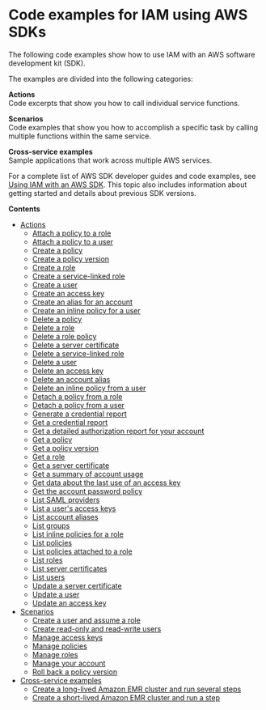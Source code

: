 # Code examples for IAM using AWS SDKs<a name="service_code_examples_iam"></a>

The following code examples show how to use IAM with an AWS software development kit \(SDK\)\. 

The examples are divided into the following categories:

**Actions**  
Code excerpts that show you how to call individual service functions\.

**Scenarios**  
Code examples that show you how to accomplish a specific task by calling multiple functions within the same service\.

**Cross\-service examples**  
Sample applications that work across multiple AWS services\.

For a complete list of AWS SDK developer guides and code examples, see [Using IAM with an AWS SDK](sdk-general-information-section.md)\. This topic also includes information about getting started and details about previous SDK versions\.

**Contents**
+ [Actions](service_code_examples_iam_actions.md)
  + [Attach a policy to a role](example_iam_AttachRolePolicy_section.md)
  + [Attach a policy to a user](example_iam_AttachUserPolicy_section.md)
  + [Create a policy](example_iam_CreatePolicy_section.md)
  + [Create a policy version](example_iam_CreatePolicyVersion_section.md)
  + [Create a role](example_iam_CreateRole_section.md)
  + [Create a service\-linked role](example_iam_CreateServiceLinkedRole_section.md)
  + [Create a user](example_iam_CreateUser_section.md)
  + [Create an access key](example_iam_CreateAccessKey_section.md)
  + [Create an alias for an account](example_iam_CreateAccountAlias_section.md)
  + [Create an inline policy for a user](example_iam_PutUserPolicy_section.md)
  + [Delete a policy](example_iam_DeletePolicy_section.md)
  + [Delete a role](example_iam_DeleteRole_section.md)
  + [Delete a role policy](example_iam_DeleteRolePolicy_section.md)
  + [Delete a server certificate](example_iam_DeleteServerCertificate_section.md)
  + [Delete a service\-linked role](example_iam_DeleteServiceLinkedRole_section.md)
  + [Delete a user](example_iam_DeleteUser_section.md)
  + [Delete an access key](example_iam_DeleteAccessKey_section.md)
  + [Delete an account alias](example_iam_DeleteAccountAlias_section.md)
  + [Delete an inline policy from a user](example_iam_DeleteUserPolicy_section.md)
  + [Detach a policy from a role](example_iam_DetachRolePolicy_section.md)
  + [Detach a policy from a user](example_iam_DetachUserPolicy_section.md)
  + [Generate a credential report](example_iam_GenerateCredentialReport_section.md)
  + [Get a credential report](example_iam_GetCredentialReport_section.md)
  + [Get a detailed authorization report for your account](example_iam_GetAccountAuthorizationDetails_section.md)
  + [Get a policy](example_iam_GetPolicy_section.md)
  + [Get a policy version](example_iam_GetPolicyVersion_section.md)
  + [Get a role](example_iam_GetRole_section.md)
  + [Get a server certificate](example_iam_GetServerCertificate_section.md)
  + [Get a summary of account usage](example_iam_GetAccountSummary_section.md)
  + [Get data about the last use of an access key](example_iam_GetAccessKeyLastUsed_section.md)
  + [Get the account password policy](example_iam_GetAccountPasswordPolicy_section.md)
  + [List SAML providers](example_iam_ListSAMLProviders_section.md)
  + [List a user's access keys](example_iam_ListAccessKeys_section.md)
  + [List account aliases](example_iam_ListAccountAliases_section.md)
  + [List groups](example_iam_ListGroups_section.md)
  + [List inline policies for a role](example_iam_ListRolePolicies_section.md)
  + [List policies](example_iam_ListPolicies_section.md)
  + [List policies attached to a role](example_iam_ListAttachedRolePolicies_section.md)
  + [List roles](example_iam_ListRoles_section.md)
  + [List server certificates](example_iam_ListServerCertificates_section.md)
  + [List users](example_iam_ListUsers_section.md)
  + [Update a server certificate](example_iam_UpdateServerCertificate_section.md)
  + [Update a user](example_iam_UpdateUser_section.md)
  + [Update an access key](example_iam_UpdateAccessKey_section.md)
+ [Scenarios](service_code_examples_iam_scenarios.md)
  + [Create a user and assume a role](example_iam_Scenario_CreateUserAssumeRole_section.md)
  + [Create read\-only and read\-write users](example_iam_Scenario_UserPolicies_section.md)
  + [Manage access keys](example_iam_Scenario_ManageAccessKeys_section.md)
  + [Manage policies](example_iam_Scenario_PolicyManagement_section.md)
  + [Manage roles](example_iam_Scenario_RoleManagement_section.md)
  + [Manage your account](example_iam_Scenario_AccountManagement_section.md)
  + [Roll back a policy version](example_iam_Scenario_RollbackPolicyVersion_section.md)
+ [Cross\-service examples](service_code_examples_iam_cross-service_examples.md)
  + [Create a long\-lived Amazon EMR cluster and run several steps](example_cross_LongLivedEmrCluster_section.md)
  + [Create a short\-lived Amazon EMR cluster and run a step](example_cross_ShortLivedEmrCluster_section.md)
